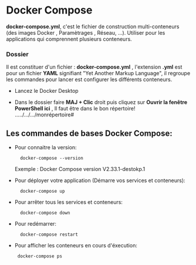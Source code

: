 # Docker Compose

**docker-compose.yml**, c'est le fichier de construction multi-conteneurs (des images Docker , Paramètrages , Réseau, ...). Utiliser pour les applications
qui comprennent plusieurs conteneurs.

### Dossier
Il est constituer d'un fichier : **docker-compose.yml** , l'extension  **.yml** est pour un fichier **YAML** signifiant "Yet Another Markup Language", il regroupe les commandes pour lancer est configurer les différents conteneurs.



- Lancez le Docker Desktop

- Dans le dossier faire **MAJ + Clic** droit puis cliquez sur **Ouvrir la fenêtre PowerShell ici** , Il faut être dans le bon répertoire!
                  ...../.../.../monrépertoire#

## Les commandes de bases Docker Compose:

- Pour connaitre la version:

        docker-compose --version
    Exemple : Docker Compose version V2.33.1-destokp.1

- Pour déployer votre application (Démarre vos services et conteneurs):

        docker-compose up

- Pour arrêter tous les services et conteneurs:
    
        docker-compose down

- Pour redémarrer: 
 
        docker-compose restart

 - Pour afficher les conteneurs en cours d'éxecution:
 
        docker-compose ps

